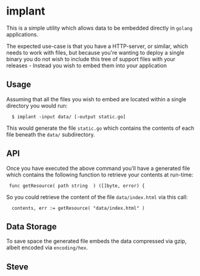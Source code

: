 # implant

This is a simple utility which allows data to be embedded directly in `golang`
applications.

The expected use-case is that you have a HTTP-server, or similar, which
needs to work with files, but because you're wanting to deploy a single
binary you do not wish to include this tree of support files with your
releases - Instead you wish to embed them into your application



## Usage

Assuming that all the files you wish to embed are located within a
single directory you would run:

      $ implant -input data/ [-output static.go]

This would generate the file `static.go` which contains the contents
of each file beneath the `data/` subdirectory.



## API

Once you have executed the above command you'll have a generated file
which contains the following function to retrieve your contents at
run-time:

     func getResource( path string  ) ([]byte, error) {

So you could retrieve the content of the file `data/index.html` via
this call:

      contents, err := getResource( "data/index.html" )


## Data Storage

To save space the generated file embeds the data compressed via gzip,
albeit encoded via `encoding/hex`.


Steve
--

